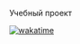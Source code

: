 Учебный проект

[![wakatime](https://wakatime.com/badge/user/4ebd22bd-458d-4a79-8dad-fc4d2afcb7b3/project/cc66a255-7436-4135-abad-b7bf008fbf10.svg)](https://wakatime.com/badge/user/4ebd22bd-458d-4a79-8dad-fc4d2afcb7b3/project/cc66a255-7436-4135-abad-b7bf008fbf10)

